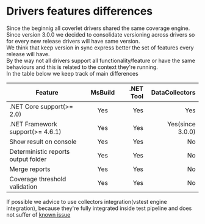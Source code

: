 # Drivers features differences

Since the beginnig all coverlet drivers shared the same coverage engine.  
Since version 3.0.0 we decided to consolidate versioning across drivers so for every new release drivers will have same version.  
We think that keep version in sync express better the set of features every release will have.  
By the way not all drivers support all functionality/feature or have the same behaviours and this is related to the context they're running.  
In the table below we keep track of main differences

| Feature  | MsBuild       | .NET Tool    |  DataCollectors |
|----------|:-------------:|-------------:|----------------:|
| .NET Core support(>= 2.0) | Yes |    Yes        |Yes            |
| .NET Framework support(>= 4.6.1) | Yes |    Yes        |Yes(since 3.0.0)            |
| Show result on console |   Yes | Yes         |         No        |
| Deterministic reports output folder |    Yes   |   Yes        |No            |
| Merge reports |    Yes   |   Yes        |No            |
| Coverage threshold validation |    Yes   |   Yes        |No            |


If possible we advice to use collectors integration(vstest engine integration), because they're fully integrated inside test pipeline and does not suffer of [known issue](KnownIssues.md)